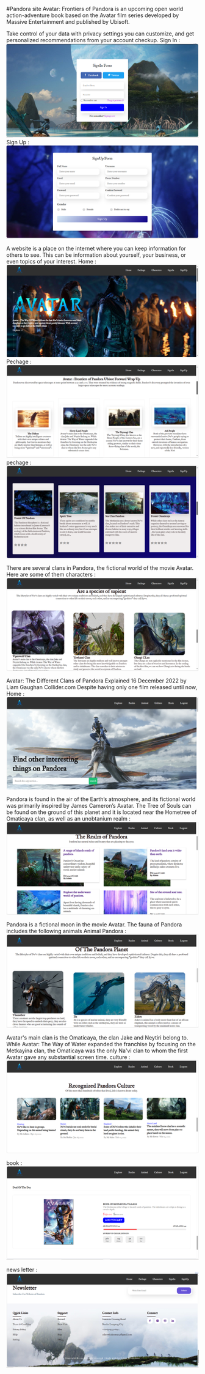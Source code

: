 #Pandora site
Avatar: Frontiers of Pandora is an upcoming open world action-adventure book based on the Avatar film series developed by Massive Entertainment and published by Ubisoft. 

Take control of your data with privacy settings you can customize, and get personalized recommendations from your account checkup.
Sign In : ![alt text](https://github.com/CahyoWicaksono/Pandora-Website/blob/main/image/signin.png?raw=true)
Sign Up : ![alt text](https://github.com/CahyoWicaksono/Pandora-Website/blob/main/image/signup.png?raw=true)

A website is a place on the internet where you can keep information for others to see. This can be information about yourself, your business, or even topics of your interest.
Home    : ![alt text](https://github.com/CahyoWicaksono/Pandora-Website/blob/main/image/homepage.png?raw=true)
Pechage : ![alt text](https://github.com/CahyoWicaksono/Pandora-Website/blob/main/image/pechage.png?raw=true)
pechage : ![alt text](https://github.com/CahyoWicaksono/Pandora-Website/blob/main/image/pechage2.png?raw=true)


There are several clans in Pandora, the fictional world of the movie Avatar. Here are some of them
characters : ![alt text](https://github.com/CahyoWicaksono/Pandora-Website/blob/main/image/characters.png?raw=true)

Avatar: The Different Clans of Pandora Explained 16 December 2022 by Liam Gaughan Collider.com Despite having only one film released until now, 
Home : ![alt text](https://github.com/CahyoWicaksono/Pandora-Website/blob/main/image/home.png?raw=true)

Pandora is found in the air of the Earth’s atmosphere, and its fictional world was primarily inspired by James Cameron’s Avatar. The Tree of Souls can be found on the ground of this planet and it is located near the Hometree of Omaticaya clan, as well as an unobtanium
realm : ![alt text](https://github.com/CahyoWicaksono/Pandora-Website/blob/main/image/realm.png?raw=true)

Pandora is a fictional moon in the movie Avatar. The fauna of Pandora includes the following animals
Animal Pandora : ![alt text](https://github.com/CahyoWicaksono/Pandora-Website/blob/main/image/animal.png?raw=true)

Avatar's main clan is the Omaticaya, the clan Jake and Neytiri belong to. While Avatar: The Way of Water expanded the franchise by focusing on the Metkayina clan, the Omaticaya was the only Na'vi clan to whom the first Avatar gave any substantial screen time.
culture : ![alt text](https://github.com/CahyoWicaksono/Pandora-Website/blob/main/image/culture.png?raw=true)

book : ![alt text](https://github.com/CahyoWicaksono/Pandora-Website/blob/main/image/book.png?raw=true)

news letter : ![alt text](https://github.com/CahyoWicaksono/Pandora-Website/blob/main/image/newletter.png?raw=true)
